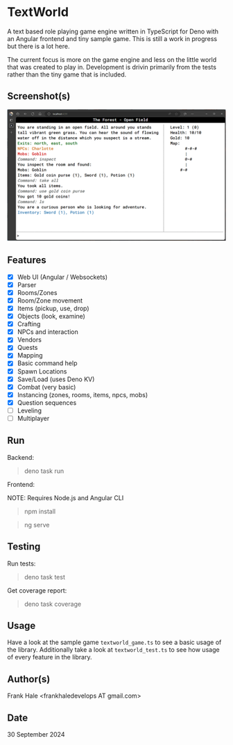 # TextWorld

A text based role playing game engine written in TypeScript for Deno with an
Angular frontend and tiny sample game. This is still a work in progress but
there is a lot here.

The current focus is more on the game engine and less on the little world that
was created to play in. Development is drivin primarily from the tests rather
than the tiny game that is included.

## Screenshot(s)

![Screenshot](screenshots/game.png)

## Features

- [x] Web UI (Angular / Websockets)
- [x] Parser
- [x] Rooms/Zones
- [x] Room/Zone movement
- [x] Items (pickup, use, drop)
- [x] Objects (look, examine)
- [x] Crafting
- [x] NPCs and interaction
- [x] Vendors
- [x] Quests
- [x] Mapping
- [x] Basic command help
- [x] Spawn Locations
- [x] Save/Load (uses Deno KV)
- [x] Combat (very basic)
- [x] Instancing (zones, rooms, items, npcs, mobs)
- [x] Question sequences
- [ ] Leveling
- [ ] Multiplayer

## Run

Backend:

> deno task run

Frontend:

NOTE: Requires Node.js and Angular CLI

> npm install

> ng serve

## Testing

Run tests:

> deno task test

Get coverage report:

> deno task coverage

## Usage

Have a look at the sample game `textworld_game.ts` to see a basic usage of the
library. Additionally take a look at `textworld_test.ts` to see how usage of
every feature in the library.

## Author(s)

Frank Hale &lt;frankhaledevelops AT gmail.com&gt;

## Date

30 September 2024
